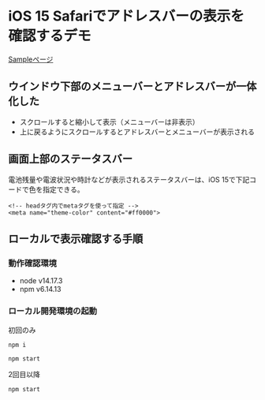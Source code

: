 #  iOS 15 Safariでアドレスバーの表示を確認するデモ

[Sampleページ](https://chinen-octtn.github.io/ios-addressbar/)

## ウインドウ下部のメニューバーとアドレスバーが一体化した

* スクロールすると縮小して表示（メニューバーは非表示）
* 上に戻るようにスクロールするとアドレスバーとメニューバーが表示される

## 画面上部のステータスバー

電池残量や電波状況や時計などが表示されるステータスバーは、iOS 15で下記コードで色を指定できる。

```
<!-- headタグ内でmetaタグを使って指定 -->
<meta name="theme-color" content="#ff0000">
```

## ローカルで表示確認する手順

### 動作確認環境
* node v14.17.3
* npm v6.14.13

### ローカル開発環境の起動

初回のみ
```
npm i
```

```
npm start
```

2回目以降

```
npm start
```
